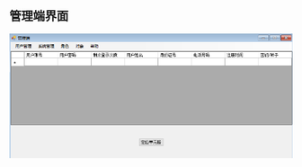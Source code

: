 ## 管理端界面
![运行前界面](https://github.com/Chonccay/Identity-Authentication-System-Based-on-OTP/blob/master/images/Adm.png)

